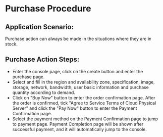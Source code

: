 # Purchase Procedure

## Application Scenario:
Purchase action can always be made in the situations where they are in stock.

## Purchase Action Steps:
- Enter the console page, click on the create button and enter the purchase page.
- Select and fill in the region and availability zone, specification, image, storage, network, bandwidth, user basic information and purchase quantity according to demand.
- Click on "Buy Now" button to enter the order confirmation page. After the order is confirmed, tick "Agree to Service Terms of Cloud Physical Server" and click the "Pay Now" button to enter the Payment Confirmation page.
- Select the payment method on the Payment Confirmation page to jump to payment page. Payment Completion page will be shown after successful payment, and it will automatically jump to the console.

